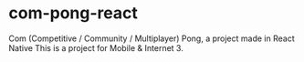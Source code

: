 # com-pong-react
Com (Competitive / Community / Multiplayer) Pong, a project made in React Native
This is a project for Mobile & Internet 3.